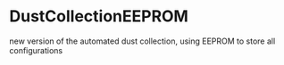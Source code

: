# DustCollectionEEPROM
new version of the automated dust collection, using EEPROM to store all configurations
